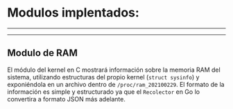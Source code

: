 # Modulos implentados:
---

---

## Modulo de RAM

El módulo del kernel en C mostrará información sobre la memoria RAM del sistema, utilizando estructuras del propio kernel (`struct sysinfo`) y exponiéndola en un archivo dentro de `/proc/ram_202100229`. 
El formato de la información es simple y estructurado ya que el `Recolector` en Go lo convertira a formato JSON más adelante.